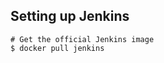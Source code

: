 ## Setting up Jenkins

```shell
# Get the official Jenkins image
$ docker pull jenkins
```

```shell

```
